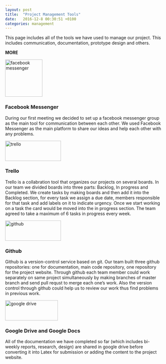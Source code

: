```yaml
---
layout: post
title:  "Project Management Tools"
date:   2016-12-8 00:30:51 +0100
categories: management
---
```

This page includes all of the tools we have used to manage our project. This includes communication, documentation, prototype design and others.

__MORE__

<img src="{{ site.baseurl }}/assets/img/facebook.png" class="image" alt="facebook messenger" height="120" width="120"><br>

<h3 class="section-header">Facebook Messenger</h3>
During our first meeting we decided to set up a facebook messenger group as the main tool for communication between each other. We used Facebook Messenger as the main platform to share our ideas and help each other with any problems. 

<img src="{{ site.baseurl }}/assets/img/trello.png" class="image" alt="trello" height="65" width="180"><br>

<h3 class="section-header">Trello</h3>
Trello is a collabration tool that organizes our projects on several boards. In our team we divided boards into three parts: Backlog, In progress and Completed. We create tasks by making boards and then add it into the Backlog section, for every task we assign a due date, members responsible for that task and add labels on it to indicate urgency. Once we start working on a task the card would be moved into the in progress section. The team agreed to take a maximum of 6 tasks in progress every week.

<img src="{{ site.baseurl }}/assets/img/github.png" class="image" alt="github" height="65" width="180"><br>

<h3 class="section-header">Github</h3>
Github is a version-control service based on git. Our team built three github repositories: one for documentation, main code repository, one repository for the project website. Through github each team member could work separately on same project simultaneously by making branches of master branch and send pull requst to merge each one’s work. Also the version control through github could help us to review our work thus find problems in previous work. 

<img src="{{ site.baseurl }}/assets/img/google-drive.png" class="image" alt="google drive" height="65" width="170"><br>

<h3 class="section-header">Google Drive and Google Docs</h3>
All of the documentation we have completed so far (which includes bi-weekly reports, research, design) are shared in google drive before converting it into Latex for submission or adding the content to the project website.


